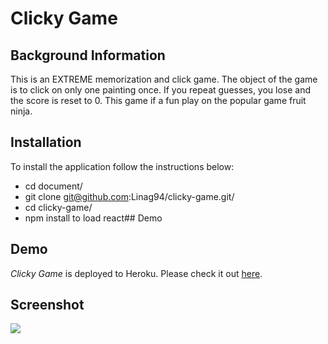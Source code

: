 # Clicky Game

## Background Information

This is an EXTREME memorization and click game. The object of the game is to click on only one painting once. If you repeat guesses, you lose and the score is reset to 0. This game if a fun play on the popular game fruit ninja.

## Installation

To install the application follow the instructions below:

* cd document/
* git clone git@github.com:Linag94/clicky-game.git/
* cd clicky-game/
* npm install to load react## Demo



## Demo
*Clicky Game* is deployed to Heroku. Please check it out [here](https://pure-cliffs-84048.herokuapp.com/).

## Screenshot

![](https://i.ibb.co/k5srSVR/Screenshot-1.png)
